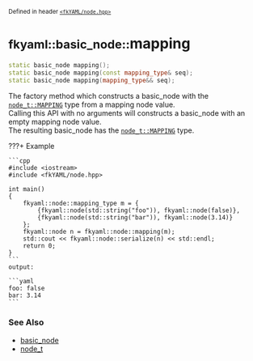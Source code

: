 <small>Defined in header [`<fkYAML/node.hpp>`](https://github.com/fktn-k/fkYAML/blob/develop/include/fkYAML/node.hpp)</small>

# <small>fkyaml::basic_node::</small>mapping

```cpp
static basic_node mapping();
static basic_node mapping(const mapping_type& seq);
static basic_node mapping(mapping_type&& seq);
```

The factory method which constructs a basic_node with the [`node_t::MAPPING`](node_t.md) type from a mapping node value.  
Calling this API with no arguments will constructs a basic_node with an empty mapping node value.  
The resulting basic_node has the [`node_t::MAPPING`](node_t.md) type.  

???+ Example

    ```cpp
    #include <iostream>
    #include <fkYAML/node.hpp>

    int main()
    {
        fkyaml::node::mapping_type m = {
            {fkyaml::node(std::string("foo")), fkyaml::node(false)},
            {fkyaml::node(std::string("bar")), fkyaml::node(3.14)}
        };
        fkyaml::node n = fkyaml::node::mapping(m);
        std::cout << fkyaml::node::serialize(n) << std::endl;
        return 0;
    }
    ```
    output:

    ```yaml
    foo: false
    bar: 3.14
    ```


### **See Also**

* [basic_node](index.md)
* [node_t](node_t.md)
